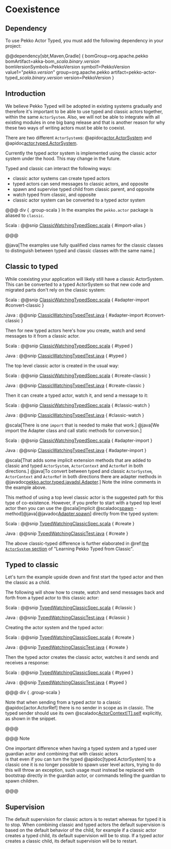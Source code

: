 # Coexistence

## Dependency

To use Pekko Actor Typed, you must add the following dependency in your project:

@@dependency[sbt,Maven,Gradle] {
  bomGroup=org.apache.pekko bomArtifact=akka-bom_$scala.binary.version$ bomVersionSymbols=PekkoVersion
  symbol1=PekkoVersion
  value1="$pekko.version$"
  group=org.apache.pekko
  artifact=pekko-actor-typed_$scala.binary.version$
  version=PekkoVersion
}

## Introduction

We believe Pekko Typed will be adopted in existing systems gradually and therefore it's important to be able to use typed
and classic actors together, within the same `ActorSystem`. Also, we will not be able to integrate with all existing modules in one big bang release and that is another reason for why these two ways of writing actors must be able to coexist.

There are two different `ActorSystem`s: @apidoc[actor.ActorSystem](actor.ActorSystem) and @apidoc[actor.typed.ActorSystem](typed.ActorSystem). 

Currently the typed actor system is implemented using the classic actor system under the hood. This may change in the future.

Typed and classic can interact the following ways:

* classic actor systems can create typed actors
* typed actors can send messages to classic actors, and opposite
* spawn and supervise typed child from classic parent, and opposite
* watch typed from classic, and opposite
* classic actor system can be converted to a typed actor system

@@@ div { .group-scala }
In the examples the `pekko.actor` package is aliased to `classic`.

Scala
:  @@snip [ClassicWatchingTypedSpec.scala](/actor-typed-tests/src/test/scala/docs/org/apache/pekko/typed/coexistence/ClassicWatchingTypedSpec.scala) { #import-alias }

@@@

@java[The examples use fully qualified class names for the classic classes to distinguish between typed and classic classes with the same name.]

## Classic to typed 

While coexisting your application will likely still have a classic ActorSystem. This can be converted to a typed ActorSystem
so that new code and migrated parts don't rely on the classic system:

Scala
:  @@snip [ClassicWatchingTypedSpec.scala](/actor-typed-tests/src/test/scala/docs/org/apache/pekko/typed/coexistence/ClassicWatchingTypedSpec.scala) { #adapter-import #convert-classic }

Java
:  @@snip [ClassicWatchingTypedTest.java](/actor-typed-tests/src/test/java/jdocs/org/apache/pekko/typed/coexistence/ClassicWatchingTypedTest.java) { #adapter-import #convert-classic }

Then for new typed actors here's how you create, watch and send messages to
it from a classic actor.

Scala
:  @@snip [ClassicWatchingTypedSpec.scala](/actor-typed-tests/src/test/scala/docs/org/apache/pekko/typed/coexistence/ClassicWatchingTypedSpec.scala) { #typed }

Java
:  @@snip [ClassicWatchingTypedTest.java](/actor-typed-tests/src/test/java/jdocs/org/apache/pekko/typed/coexistence/ClassicWatchingTypedTest.java) { #typed }

The top level classic actor is created in the usual way:

Scala
:  @@snip [ClassicWatchingTypedSpec.scala](/actor-typed-tests/src/test/scala/docs/org/apache/pekko/typed/coexistence/ClassicWatchingTypedSpec.scala) { #create-classic }

Java
:  @@snip [ClassicWatchingTypedTest.java](/actor-typed-tests/src/test/java/jdocs/org/apache/pekko/typed/coexistence/ClassicWatchingTypedTest.java) { #create-classic }

Then it can create a typed actor, watch it, and send a message to it:

Scala
:  @@snip [ClassicWatchingTypedSpec.scala](/actor-typed-tests/src/test/scala/docs/org/apache/pekko/typed/coexistence/ClassicWatchingTypedSpec.scala) { #classic-watch }

Java
:  @@snip [ClassicWatchingTypedTest.java](/actor-typed-tests/src/test/java/jdocs/org/apache/pekko/typed/coexistence/ClassicWatchingTypedTest.java) { #classic-watch }

@scala[There is one `import` that is needed to make that work.] @java[We import the Adapter class and
call static methods for conversion.]

Scala
:  @@snip [ClassicWatchingTypedSpec.scala](/actor-typed-tests/src/test/scala/docs/org/apache/pekko/typed/coexistence/ClassicWatchingTypedSpec.scala) { #adapter-import }

Java
:  @@snip [ClassicWatchingTypedTest.java](/actor-typed-tests/src/test/java/jdocs/org/apache/pekko/typed/coexistence/ClassicWatchingTypedTest.java) { #adapter-import }


@scala[That adds some implicit extension methods that are added to classic and typed `ActorSystem`, `ActorContext` and `ActorRef` in both directions.]
@java[To convert between typed and classic `ActorSystem`, `ActorContext` and `ActorRef` in both directions there are adapter methods in @javadoc[pekko.actor.typed.javadsl.Adapter](pekko.actor.typed.javadsl.Adapter).]
Note the inline comments in the example above. 

This method of using a top level classic actor is the suggested path for this type of co-existence. However, if you prefer to start with a typed top level actor then you can use the @scala[implicit @scaladoc[spawn](pekko.actor.typed.scaladsl.adapter.package$$ClassicActorSystemOps#spawn[T](behavior:org.apache.pekko.actor.typed.Behavior[T],name:String,props:org.apache.pekko.actor.typed.Props):org.apache.pekko.actor.typed.ActorRef[T]) -method]@java[@javadoc[Adapter.spawn](pekko.actor.typed.javadsl.Adapter#spawn(org.apache.pekko.actor.ActorSystem,org.apache.pekko.actor.typed.Behavior,java.lang.String,org.apache.pekko.actor.typed.Props))] directly from the typed system:

Scala
:  @@snip [TypedWatchingClassicSpec.scala](/actor-typed-tests/src/test/scala/docs/org/apache/pekko/typed/coexistence/TypedWatchingClassicSpec.scala) { #create }

Java
:  @@snip [TypedWatchingClassicTest.java](/actor-typed-tests/src/test/java/jdocs/org/apache/pekko/typed/coexistence/TypedWatchingClassicTest.java) { #create }

The above classic-typed difference is further elaborated in @ref:[the `ActorSystem` section](./from-classic.md#actorsystem) of "Learning Pekko Typed from Classic". 

## Typed to classic

Let's turn the example upside down and first start the typed actor and then the classic as a child.

The following will show how to create, watch and send messages back and forth from a typed actor to this
classic actor:

Scala
:  @@snip [TypedWatchingClassicSpec.scala](/actor-typed-tests/src/test/scala/docs/org/apache/pekko/typed/coexistence/TypedWatchingClassicSpec.scala) { #classic }

Java
:  @@snip [TypedWatchingClassicTest.java](/actor-typed-tests/src/test/java/jdocs/org/apache/pekko/typed/coexistence/TypedWatchingClassicTest.java) { #classic }

<a id="top-level-typed-actor-classic-system"></a>

Creating the actor system and the typed actor:

Scala
:  @@snip [TypedWatchingClassicSpec.scala](/actor-typed-tests/src/test/scala/docs/org/apache/pekko/typed/coexistence/TypedWatchingClassicSpec.scala) { #create }

Java
:  @@snip [TypedWatchingClassicTest.java](/actor-typed-tests/src/test/java/jdocs/org/apache/pekko/typed/coexistence/TypedWatchingClassicTest.java) { #create }

Then the typed actor creates the classic actor, watches it and sends and receives a response:

Scala
:  @@snip [TypedWatchingClassicSpec.scala](/actor-typed-tests/src/test/scala/docs/org/apache/pekko/typed/coexistence/TypedWatchingClassicSpec.scala) { #typed }

Java
:  @@snip [TypedWatchingClassicTest.java](/actor-typed-tests/src/test/java/jdocs/org/apache/pekko/typed/coexistence/TypedWatchingClassicTest.java) { #typed }

@@@ div { .group-scala }

Note that when sending from a typed actor to a classic @apidoc[actor.ActorRef] there is no sender in scope as in classic.
The typed sender should use its own @scaladoc[ActorContext[T].self](pekko.actor.typed.scaladsl.ActorContext#self:org.apache.pekko.actor.typed.ActorRef[T]) explicitly, as shown in the snippet.

@@@

@@@ Note

One important difference when having a typed system and a typed user guardian actor and combining that with classic actors  
is that even if you can turn the typed @apidoc[typed.ActorSystem] to a classic one it is no longer possible to spawn user level
actors, trying to do this will throw an exception, such usage must instead be replaced with bootstrap directly in the 
guardian actor, or commands telling the guardian to spawn children. 
 
@@@

## Supervision

The default supervision for classic actors is to restart whereas for typed it is to stop.
When combining classic and typed actors the default supervision is based on the default behavior of
the child, for example if a classic actor creates a typed child, its default supervision will be to stop. If a typed
actor creates a classic child, its default supervision will be to restart.


